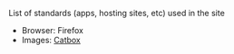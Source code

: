 List of standards (apps, hosting sites, etc) used in the site
- Browser: Firefox
- Images: [Catbox](https://catbox.moe/)